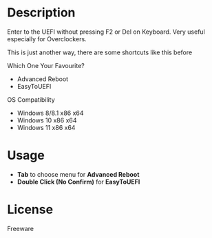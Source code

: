 # Description

Enter to the UEFI without pressing F2 or Del on Keyboard. Very useful especially for Overclockers.

This is just another way, there are some shortcuts like this before

Which One Your Favourite?
- Advanced Reboot
- EasyToUEFI

OS Compatibility

- Windows 8/8.1 x86 x64
- Windows 10 x86 x64
- Windows 11 x86 x64

# Usage

- __Tab__ to choose menu for __Advanced Reboot__
- __Double Click (No Confirm)__ for __EasyToUEFI__

# License
Freeware
